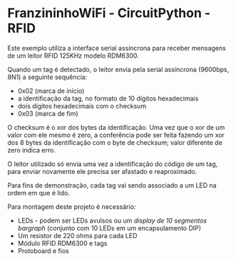 # FranzininhoWiFi - CircuitPython - RFID
Este exemplo utiliza a interface serial assíncrona para receber mensagens de um
leitor RFID 125KHz modelo RDM6300.

Quando um tag é detectado, o leitor envia pela serial assíncrona (9600bps, 8N1)
a seguinte sequência:

* 0x02 (marca de início)
* a identificação da tag, no formato de 10 dígitos hexadecimais
* dois dígitos hexadecimais com o checksum
* 0x03 (marca de fim)

O checksum é o xor dos bytes da identificação. Uma vez que o xor de um valor
com ele mesmo é zero, a conferência pode ser feita fazendo um xor dos 8 bytes
da identificação com o byte de checksum; valor diferente de zero indica erro.

O leitor utilizado só envia uma vez a identificação do código de um tag, para
enviar novamente ele precisa ser afastado e reaproximado.

Para fins de demonstração, cada tag vai sendo associado a um LED na ordem em
que é lido.

Para montagem deste projeto é necessário:

* LEDs - podem ser LEDs avulsos ou um _display de 10 segmentos bargraph_
(conjunto com 10 LEDs em um encapsulamento DIP)
* Um resistor de 220 ohms para cada LED
* Módulo RFID RDM6300 e tags
* Protoboard e fios

